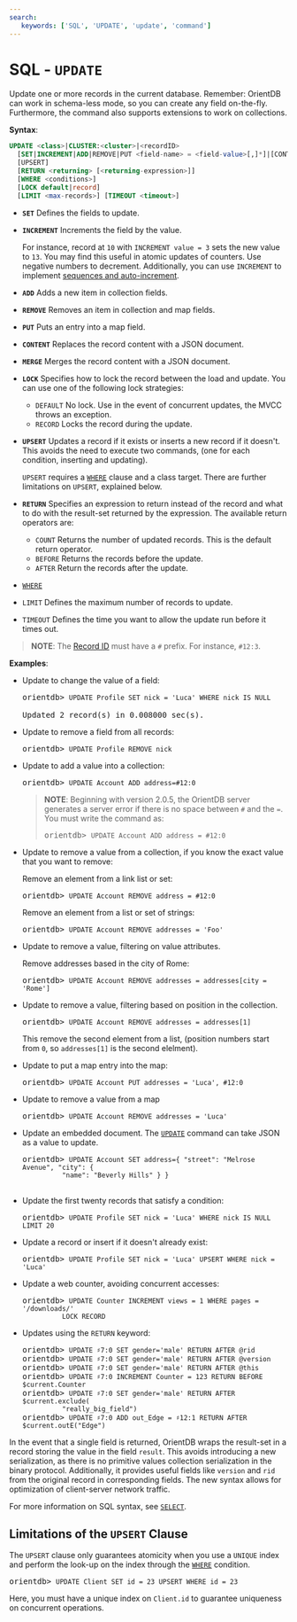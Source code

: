 ```yaml
---
search:
   keywords: ['SQL', 'UPDATE', 'update', 'command']
---
```


# SQL - `UPDATE`

Update one or more records in the current database.  Remember: OrientDB can work in schema-less mode, so you can create any field on-the-fly.  Furthermore, the command also supports extensions to work on collections.

**Syntax**:

```sql
UPDATE <class>|CLUSTER:<cluster>|<recordID>
  [SET|INCREMENT|ADD|REMOVE|PUT <field-name> = <field-value>[,]*]|[CONTENT|MERGE <JSON>]
  [UPSERT]
  [RETURN <returning> [<returning-expression>]]
  [WHERE <conditions>]
  [LOCK default|record]
  [LIMIT <max-records>] [TIMEOUT <timeout>]
```

- **`SET`** Defines the fields to update.
- **`INCREMENT`** Increments the field by the value.

  For instance, record at `10` with `INCREMENT value = 3` sets the new value to `13`.  You may find this useful in atomic updates of counters.  Use negative numbers to decrement.  Additionally, you can use `INCREMENT` to implement [sequences and auto-increment](Sequences-and-auto-increment.md).
- **`ADD`** Adds a new item in collection fields.
- **`REMOVE`** Removes an item in collection and map fields.
- **`PUT`** Puts an entry into a map field.
- **`CONTENT`** Replaces the record content with a JSON document.
- **`MERGE`** Merges the record content with a JSON document.
- **`LOCK`** Specifies how to lock the record between the load and update.  You can use one of the following lock strategies:
  - `DEFAULT` No lock.  Use in the event of concurrent updates, the MVCC throws an exception.
  - `RECORD` Locks the record during the update.
- **`UPSERT`** Updates a record if it exists or inserts a new record if it doesn't.  This avoids the need to execute two commands, (one for each condition, inserting and updating).  

  `UPSERT` requires a [`WHERE`](SQL-Where.md) clause and a class target.  There are further limitations on `UPSERT`, explained below.
- **`RETURN`** Specifies an expression to return instead of the record and what to do with the result-set returned by the expression.  The available return operators are:
  - `COUNT` Returns the number of updated records.  This is the default return operator.
  - `BEFORE` Returns the records before the update.
  - `AFTER` Return the records after the update.
- [`WHERE`](SQL-Where.md)
- `LIMIT` Defines the maximum number of records to update.
- `TIMEOUT` Defines the time you want to allow the update run before it times out.

>**NOTE**: The [Record ID](Concepts.md#record-id) must have a `#` prefix.  For instance, `#12:3`.

**Examples**:

- Update to change the value of a field:

  <pre>
  orientdb> <code class="lang-sql userinput">UPDATE Profile SET nick = 'Luca' WHERE nick IS NULL</code>
  
  Updated 2 record(s) in 0.008000 sec(s).
  </pre>

- Update to remove a field from all records:

  <pre>
  orientdb> <code class="lang-sql userinput">UPDATE Profile REMOVE nick</code>
  </pre>

- Update to add a value into a collection:

  <pre>
  orientdb> <code class="lang-sql userinput">UPDATE Account ADD address=#12:0</code>
  </pre>

  >**NOTE**: Beginning with version 2.0.5, the OrientDB server generates a server error if there is no space between `#` and the `=`.  You must write the command as:
  >
  ><pre>
  >orientdb> <code class='lang-sql userinput'>UPDATE Account ADD address = #12:0</code>
  ></pre>

- Update to remove a value from a collection, if you know the exact value that you want to remove:

  Remove an element from a link list or set:

  <pre>
  orientdb> <code class="lang-sql userinput">UPDATE Account REMOVE address = #12:0</code>
  </pre>

  Remove an element from a list or set of strings:

  <pre>
  orientdb> <code class="lang-sql userinput">UPDATE Account REMOVE addresses = 'Foo'</code>
  </pre>

- Update to remove a value, filtering on value attributes.

  Remove addresses based in the city of Rome:

  <pre>
  orientdb> <code class="lang-sql userinput">UPDATE Account REMOVE addresses = addresses[city = 'Rome']</code>
  </pre>

- Update to remove a value, filtering based on position in the collection.

  <pre>
  orientdb> <code class="lang-sql userinput">UPDATE Account REMOVE addresses = addresses[1]</code>
  </pre>

  This remove the second element from a list, (position numbers start from `0`, so `addresses[1]` is the second elelment).

- Update to put a map entry into the map:

  <pre>
  orientdb> <code class="lang-sql userinput">UPDATE Account PUT addresses = 'Luca', #12:0</code>
  </pre>

- Update to remove a value from a map

  <pre>
  orientdb> <code class="lang-sql userinput">UPDATE Account REMOVE addresses = 'Luca'</code>
  </pre>

- Update an embedded document.  The [`UPDATE`](SQL-Update.md) command can take JSON as a value to update.

  <pre>
  orientdb> <code class="lang-sql userinput">UPDATE Account SET address={ "street": "Melrose Avenue", "city": { 
            "name": "Beverly Hills" } }</code>

  </pre>

- Update the first twenty records that satisfy a condition:

  <pre>
  orientdb> <code class="lang-sql userinput">UPDATE Profile SET nick = 'Luca' WHERE nick IS NULL LIMIT 20</code>
  </pre>

- Update a record or insert if it doesn't already exist:

  <pre>
  orientdb> <code class="lang-sql userinput">UPDATE Profile SET nick = 'Luca' UPSERT WHERE nick = 'Luca'</code>
  </pre>

- Update a web counter, avoiding concurrent accesses:

  <pre>
  orientdb> <code class="lang-sql userinput">UPDATE Counter INCREMENT views = 1 WHERE pages = '/downloads/' 
            LOCK RECORD</code>
  </pre>

- Updates using the `RETURN` keyword:

  <pre>
  orientdb> <code class="lang-sql userinput">UPDATE ♯7:0 SET gender='male' RETURN AFTER @rid</code>
  orientdb> <code class="lang-sql userinput">UPDATE ♯7:0 SET gender='male' RETURN AFTER @version</code>
  orientdb> <code class="lang-sql userinput">UPDATE ♯7:0 SET gender='male' RETURN AFTER @this</code>
  orientdb> <code class="lang-sql userinput">UPDATE ♯7:0 INCREMENT Counter = 123 RETURN BEFORE $current.Counter</code>
  orientdb> <code class="lang-sql userinput">UPDATE ♯7:0 SET gender='male' RETURN AFTER $current.exclude(
            "really_big_field")</code>
  orientdb> <code class="lang-sql userinput">UPDATE ♯7:0 ADD out_Edge = ♯12:1 RETURN AFTER $current.outE("Edge")</code>
  </pre>

In the event that a single field is returned, OrientDB wraps the result-set in a record storing the value in the field `result`.  This avoids introducing a new serialization, as there is no primitive values collection serialization in the binary protocol.  Additionally, it provides useful fields like `version` and `rid` from the original record in corresponding fields.  The new syntax allows for optimization of client-server network traffic.

For more information on SQL syntax, see [`SELECT`](SQL-Query.md).

## Limitations of the `UPSERT` Clause

The `UPSERT` clause only guarantees atomicity when you use a `UNIQUE` index and perform the look-up on the index through the [`WHERE`](SQL-Where.md) condition.

<pre>
orientdb> <code class="lang-sql userinput">UPDATE Client SET id = 23 UPSERT WHERE id = 23</code>
</pre>

Here, you must have a unique index on `Client.id` to guarantee uniqueness on concurrent operations.

